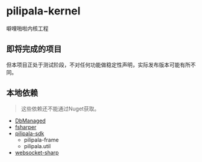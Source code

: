 # pilipala-kernel

噼哩啪啦内核工程

## 即将完成的项目

但本项目正处于测试阶段，不对任何功能做稳定性声明，实际发布版本可能有所不同。

## 本地依赖

> 这些依赖还不能通过Nuget获取。

* [DbManaged](https://github.com/Thaumy/DbManaged)
* [fsharper](https://github.com/Thaumy/fsharper)
* [pilipala-sdk](https://github.com/Thaumy/pilipala-sdk)
  * pilipala-frame
  * pilipala.util
* [websocket-sharp](https://github.com/Thaumy/websocket-sharp)
